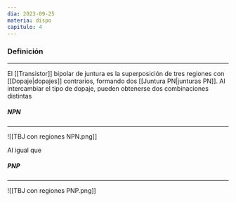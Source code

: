 ```yaml
---
dia: 2023-09-25
materia: dispo
capitulo: 4
---
```

### Definición
---
El [[Transistor]] bipolar de juntura es la superposición de tres regiones con [[Dopaje|dopajes]] contrarios, formando dos [[Juntura PN|junturas PN]]. Al intercambiar el tipo de dopaje, pueden obtenerse dos combinaciones distintas

##### NPN
---
![[TBJ con regiones NPN.png]]

Al igual que 

##### PNP
---
![[TBJ con regiones PNP.png]]

